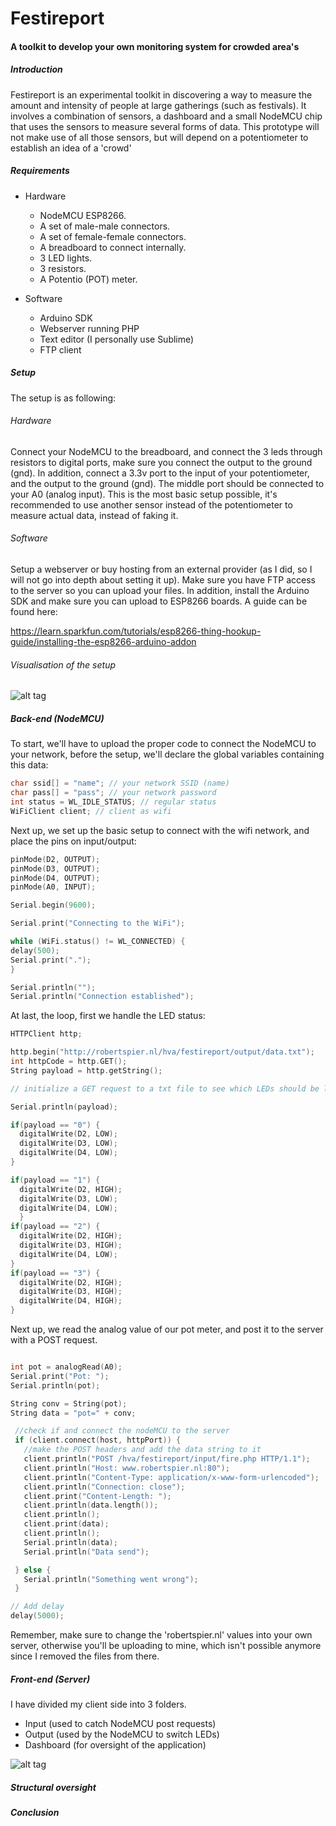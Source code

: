 # Festireport
#### A toolkit to develop your own monitoring system for crowded area's

##### Introduction

Festireport is an experimental toolkit in discovering a way to measure the amount and intensity of people at large gatherings (such as festivals). It involves a combination of sensors, a dashboard and a small NodeMCU chip that uses the sensors to measure several forms of data. This prototype will not make use of all those sensors, but will depend on a potentiometer to establish an idea of a 'crowd'

##### Requirements

 - Hardware
 	- NodeMCU ESP8266.
 	- A set of male-male connectors.
 	- A set of female-female connectors.
 	- A breadboard to connect internally.
 	- 3 LED lights.
 	- 3 resistors.
 	- A Potentio (POT) meter.

 - Software
 	- Arduino SDK
 	- Webserver running PHP
 	- Text editor (I personally use Sublime)
 	- FTP client

##### Setup

The setup is as following:

###### Hardware

Connect your NodeMCU to the breadboard, and connect the 3 leds through resistors to digital ports, make sure you connect the output to the ground (gnd). In addition, connect a 3.3v port to the input of your potentiometer, and the output to the ground (gnd). The middle port should be connected to your A0 (analog input).
This is the most basic setup possible, it's recommended to use another sensor instead of the potentiometer to measure actual data, instead of faking it.

###### Software

Setup a webserver or buy hosting from an external provider (as I did, so I will not go into depth about setting it up). Make sure you have FTP access to the server so you can upload your files. In addition, install the Arduino SDK and make sure you can upload to ESP8266 boards. A guide can be found here:

https://learn.sparkfun.com/tutorials/esp8266-thing-hookup-guide/installing-the-esp8266-arduino-addon

###### Visualisation of the setup

![alt tag](https://i.gyazo.com/eee8337f0a680d5754f6509f7a6c5fc2.png)

##### Back-end (NodeMCU)

To start, we'll have to upload the proper code to connect the NodeMCU to your network, before the setup, we'll declare the global variables containing this data:

```c
char ssid[] = "name"; // your network SSID (name) 
char pass[] = "pass"; // your network password
int status = WL_IDLE_STATUS; // regular status
WiFiClient client; // client as wifi
```

Next up, we set up the basic setup to connect with the wifi network, and place the pins on input/output:

```c
pinMode(D2, OUTPUT);
pinMode(D3, OUTPUT);
pinMode(D4, OUTPUT);
pinMode(A0, INPUT);

Serial.begin(9600);

Serial.print("Connecting to the WiFi");

while (WiFi.status() != WL_CONNECTED) {
delay(500);
Serial.print(".");
}

Serial.println("");
Serial.println("Connection established");
```

At last, the loop, first we handle the LED status:

```c
HTTPClient http;

http.begin("http://robertspier.nl/hva/festireport/output/data.txt"); 
int httpCode = http.GET();        
String payload = http.getString();

// initialize a GET request to a txt file to see which LEDs should be lit.

Serial.println(payload);

if(payload == "0") {
  digitalWrite(D2, LOW); 
  digitalWrite(D3, LOW); 
  digitalWrite(D4, LOW);
}

if(payload == "1") {
  digitalWrite(D2, HIGH); 
  digitalWrite(D3, LOW); 
  digitalWrite(D4, LOW);
  }
if(payload == "2") {
  digitalWrite(D2, HIGH); 
  digitalWrite(D3, HIGH); 
  digitalWrite(D4, LOW);
}
if(payload == "3") {
  digitalWrite(D2, HIGH); 
  digitalWrite(D3, HIGH); 
  digitalWrite(D4, HIGH);
}
```

Next up, we read the analog value of our pot meter, and post it to the server with a POST request.

```c

int pot = analogRead(A0);
Serial.print("Pot: ");
Serial.println(pot);

String conv = String(pot);    
String data = "pot=" + conv;

 //check if and connect the nodeMCU to the server
 if (client.connect(host, httpPort)) {
   //make the POST headers and add the data string to it
   client.println("POST /hva/festireport/input/fire.php HTTP/1.1");
   client.println("Host: www.robertspier.nl:80");
   client.println("Content-Type: application/x-www-form-urlencoded");
   client.println("Connection: close");
   client.print("Content-Length: ");
   client.println(data.length());
   client.println();
   client.print(data);
   client.println();
   Serial.println(data);
   Serial.println("Data send");

 } else {
   Serial.println("Something went wrong");
 }

// Add delay 
delay(5000);
```
 
Remember, make sure to change the 'robertspier.nl' values into your own server, otherwise you'll be uploading to mine, which isn't possible anymore since I removed the files from there.

##### Front-end (Server)

I have divided my client side into 3 folders.

 - Input (used to catch NodeMCU post requests)
 - Output (used by the NodeMCU to switch LEDs)
 - Dashboard (for oversight of the application)

![alt tag](https://i.gyazo.com/1804237df25640848bcb0f6d9cd8a681.png)

##### Structural oversight

##### Conclusion